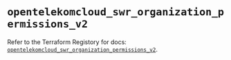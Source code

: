 # `opentelekomcloud_swr_organization_permissions_v2`

Refer to the Terraform Registory for docs: [`opentelekomcloud_swr_organization_permissions_v2`](https://registry.terraform.io/providers/opentelekomcloud/opentelekomcloud/1.34.1/docs/resources/swr_organization_permissions_v2).
